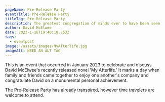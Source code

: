 ```yaml
---
pageName: Pre-Release Party
eventTitle: Pre-Release Party
titleTag: Pre-Release Party
description: The greatest congregation of minds ever to have been seen on this earth come together to celebrate the release of David McElwee's new book 'My Afterlife.'
author: David McElwee
date: 2023-1-16T19:40:18.253Z
tags:
  - eventpost
image: /assets/images/MyAfterlife.jpg
imageAlt: NEED AN ALT TAG
---
```

This is an event that occurred in January 2023 to celebrate and discuss David McElwee's recently released novel 'My Afterlife.' It marks a day when family and friends came together to enjoy one another's company and congratulate David on a monumental personal achievement. 

The Pre-Release Party has already transpired, however time travelers are welcome to attend.